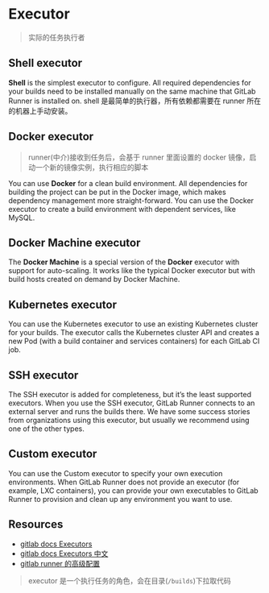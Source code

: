 # Executor

> 实际的任务执行者

## Shell executor

**Shell** is the simplest executor to configure. All required dependencies for your builds need to be installed manually on the same machine that GitLab Runner is installed on.
shell 是最简单的执行器，所有依赖都需要在 runner 所在的机器上手动安装。

## Docker executor

> runner(中介)接收到任务后，会基于 runner 里面设置的 docker 镜像，启动一个新的镜像实例，执行相应的脚本

You can use **Docker** for a clean build environment. All dependencies for building the project can be put in the Docker image, which makes dependency management more straight-forward. You can use the Docker executor to create a build environment with dependent services, like MySQL.

## Docker Machine executor

The **Docker Machine** is a special version of the **Docker** executor with support for auto-scaling. It works like the typical Docker executor but with build hosts created on demand by Docker Machine.

## Kubernetes executor

You can use the Kubernetes executor to use an existing Kubernetes cluster for your builds. The executor calls the Kubernetes cluster API and creates a new Pod (with a build container and services containers) for each GitLab CI job.

## SSH executor

The SSH executor is added for completeness, but it’s the least supported executors. When you use the SSH executor, GitLab Runner connects to an external server and runs the builds there. We have some success stories from organizations using this executor, but usually we recommend using one of the other types.

## Custom executor

You can use the Custom executor to specify your own execution environments. When GitLab Runner does not provide an executor (for example, LXC containers), you can provide your own executables to GitLab Runner to provision and clean up any environment you want to use.

## Resources

- [gitlab docs Executors](https://docs.gitlab.com/runner/executors/)
- [gitlab docs Executors 中文](https://docs.gitlab.cn/runner/executors/docker.html#docker-%E6%89%A7%E8%A1%8C%E5%99%A8)
- [gitlab runner 的高级配置](https://docs.gitlab.com/runner/configuration/advanced-configuration.html)

> executor 是一个执行任务的角色，会在目录(`/builds`)下拉取代码
